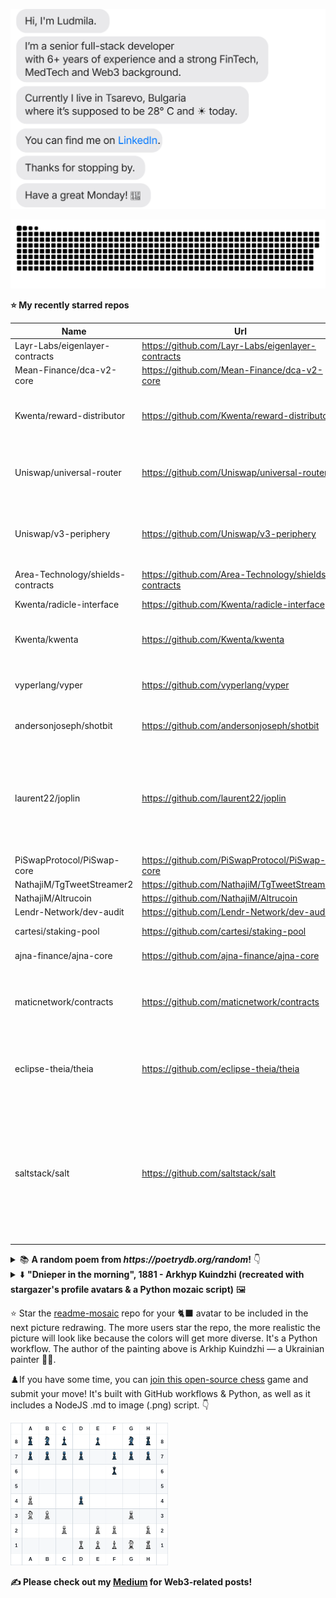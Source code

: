 [![](https://raw.githubusercontent.com/milaabl/milaabl/main/chat.svg)](https://www.linkedin.com/in/ludmila-a-dev/)

<!-- https://github.com/milaabl/milaabl/assets/86361434/c35b0e6f-acf0-435e-920d-b90faa4788ad -->

<img alt="Snake eating my contributions for breakfast🧉" src="https://raw.githubusercontent.com/milaabl/milaabl-readme/preview/github-contribution-grid-snake.svg" />

<strong>⭐ My recently starred repos </strong>
<!-- Starred repos start -->
| Name | Url | Stars | Description |
| --- | --- |  --- |  --- |
| Layr-Labs/eigenlayer-contracts|https://github.com/Layr-Labs/eigenlayer-contracts|244||
| Mean-Finance/dca-v2-core|https://github.com/Mean-Finance/dca-v2-core|40||
| Kwenta/reward-distributor|https://github.com/Kwenta/reward-distributor|2|SNX reward 'Distributooor' for futures testnet competition.|
| Uniswap/universal-router|https://github.com/Uniswap/universal-router|309|Uniswap's Universal Router for NFT and ERC20 swapping|
| Uniswap/v3-periphery|https://github.com/Uniswap/v3-periphery|1019|🦄 🦄 🦄 Peripheral smart contracts for interacting with Uniswap v3|
| Area-Technology/shields-contracts|https://github.com/Area-Technology/shields-contracts|35||
| Kwenta/radicle-interface|https://github.com/Kwenta/radicle-interface|1|Radicle web interface|
| Kwenta/kwenta|https://github.com/Kwenta/kwenta|106|A dApp enabling derivatives trading|
| vyperlang/vyper|https://github.com/vyperlang/vyper|4627|Pythonic Smart Contract Language for the EVM|
| andersonjoseph/shotbit|https://github.com/andersonjoseph/shotbit|15|Extract movie scenes/shots easily|
| laurent22/joplin|https://github.com/laurent22/joplin|37926|Joplin - the secure note taking and to-do app with synchronisation capabilities for Windows, macOS, Linux, Android and iOS.|
| PiSwapProtocol/PiSwap-core|https://github.com/PiSwapProtocol/PiSwap-core|4||
| NathajiM/TgTweetStreamer2|https://github.com/NathajiM/TgTweetStreamer2|1||
| NathajiM/Altrucoin|https://github.com/NathajiM/Altrucoin|2||
| Lendr-Network/dev-audit|https://github.com/Lendr-Network/dev-audit|1||
| cartesi/staking-pool|https://github.com/cartesi/staking-pool|7|PoS Staking Pools|
| ajna-finance/ajna-core|https://github.com/ajna-finance/ajna-core|26|Ajna Protocol core contracts|
| maticnetwork/contracts|https://github.com/maticnetwork/contracts|976|Smart contracts comprising the business logic of the Matic Network|
| eclipse-theia/theia|https://github.com/eclipse-theia/theia|18309|Eclipse Theia is a cloud & desktop IDE framework implemented in TypeScript.|
| saltstack/salt|https://github.com/saltstack/salt|13449|Software to automate the management and configuration of any infrastructure or application at scale. Get access to the Salt software package repository here: |

<!-- Starred repos end -->

<details>
  <summary>📚 <strong>A random poem from <em>https://poetrydb.org/random</em>!</strong> 👇 </summary>

<!-- Start poem -->
# 💮 The Laboratory (Ancien Regime) by *Robert Browning*

<p>
    Now that I, tying thy glass mask tightly,<br/>May gaze through these faint smokes curling whitely,<br/>As thou pliest thy trade in this devil's-smithy--<br/>Which is the poison to poison her, prithee?<br/><br/>He is with her, and they know that I know<br/>Where they are, what they do: they believe my tears flow<br/>While they laugh, laugh at me, at me fled to the drear<br/>Empty church, to pray God in, for them!--I am here!<br/><br/>Grind away, moisten and mash up thy paste,<br/>Pound at thy powder, I am not in haste!<br/>Better sit thus and observe thy strange things,<br/>Than go where men wait me, and dance at the King's.<br/><br/>That in the mortar--you call it a gum?<br/>Ah, the brave tree whence such gold oozings come!<br/>And yonder soft phial, the exquisite blue,<br/>Sure to taste sweetly,--is that poison, too?<br/>Had I but all of them, thee and thy treasures,<br/>What a wild crowd of Invisible pleasures!<br/>To carry pure death in an earring, a casket,<br/>A signet, a fan-mount, a filigree basket!<br/><br/>Soon, at the King's, a mere lozenge to give<br/>And Pauline should have just thirty minutes to live!<br/>But to light a pastille, and Elise, with her head<br/>And her breast and her arms and her hands, should drop dead!<br/><br/>Quick--is it finished? The colour's too grim!<br/>Why not soft like the phial's, enticing and dim?<br/>Let it brighten her drink, let her turn it and stir,<br/>And try it and taste, ere she fix and prefer!<br/><br/>What a drop! She's not little, no minion like me!<br/>That's why she ensnared him: this never will free<br/>The soul from those masculine eyes,--say "No!"<br/>To that pulse's magnificent come-and-go.<br/><br/>For only last night, as they whispered, I brought<br/>My own eyes to bear on her so that I thought<br/>Could I keep them one half-minute fixed, she would fall<br/>Shrivelled; she fell not: yet this does it all!<br/><br/>Not that I bid you spare her the pain;<br/>Let death be felt and the proof remain:<br/>Brand, burn up, bite into its grace--<br/>He is sure to remember her dying face!<br/><br/>Is it done? Take my mask off! Nay, be not morose;<br/>It kills her, and this prevents seeing it close:<br/>The delicate droplet, my whole fortune's fee!<br/>If it hurts her, beside, can it ever hurt me?<br/><br/>Now, take all my jewels, gorge gold to your fill,<br/>You may kiss me, old man, on my mouth if you will!<br/>But brush this dust off me, lest horror it brings<br/>Ere I know it--next moment I dance at the King's!
</p>

***
<!-- End poem -->
</details>

<details>
<summary>
  ⬇️ <strong>"Dnieper in the morning", 1881 - Arkhyp Kuindzhi (recreated with stargazer's profile avatars & a Python mozaic script)</strong> 🖼️
</summary>

<img width="49%" src="https://raw.githubusercontent.com/milaabl/readme-mosaic/main/data/input.jpg" alt="Original picture"/>
<img width="49%" src="https://raw.githubusercontent.com/milaabl/readme-mosaic/main/data/output.jpg" alt="Output picture"/>
<img width="70%" src="https://raw.githubusercontent.com/milaabl/readme-mosaic/main/data/output.gif" alt="Output GIF"/>
</details>

⭐ Star the [readme-mosaic](https://github.com/milaabl/readme-mosaic) repo for your 🐈‍⬛ avatar to be included in the next picture redrawing. The more users star the repo, the more realistic the picture will look like because the colors will get more diverse. It's a Python workflow. The author of the painting above is Arkhip Kuindzhi — a Ukrainian painter 💙💛.

♟️If you have some time, you can [join this open-source chess](https://github.com/milaabl/readme-chess) game and submit your move! It's built with GitHub workflows & Python, as well as it includes a NodeJS .md to image (.png) script. 👇

<a href="https://github.com/milaabl/readme-chess/blob/master/README.md"><img src="https://raw.githubusercontent.com/milaabl/readme-chess/master/chess.png" alt="README chess dynamic game preview" width="50%" /></a>

<strong>✍️ Please check out my <a href="https://medium.com/@milaabl2405">Medium</a> for Web3-related posts!</strong>
